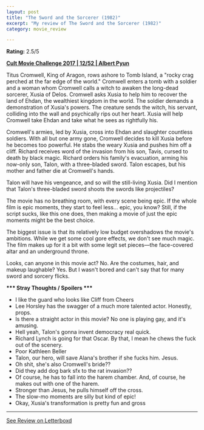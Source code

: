 ```yaml
---
layout: post
title: "The Sword and the Sorcerer (1982)"
excerpt: "My review of The Sword and the Sorcerer (1982)"
category: movie_review

---
```


**Rating:** 2.5/5

<b><a href="https://boxd.it/q7TYk/detail" rel="nofollow">Cult Movie Challenge 2017 | 12/52 | Albert Pyun</a></b>

Titus Cromwell, King of Aragon, rows ashore to Tomb Island, a "rocky crag perched at the far edge of the world." Cromwell enters a tomb with a soldier and a woman whom Cromwell calls a witch to awaken the long-dead sorcerer, Xusia of Delos. Cromwell asks Xusia to help him to recover the land of Ehdan, the wealthiest kingdom in the world. The soldier demands a demonstration of Xusia's powers. The creature sends the witch, his servant, colliding into the wall and psychically rips out her heart. Xusia will help Cromwell take Ehdan and take what he sees as rightfully his.

Cromwell's armies, led by Xusia, cross into Ehdan and slaughter countless soldiers. With all but one army gone, Cromwell decides to kill Xusia before he becomes too powerful. He stabs the weary Xusia and pushes him off a cliff. Richard receives word of the invasion from his son, Tavis, cursed to death by black magic. Richard orders his family's evacuation, arming his now-only son, Talon, with a three-bladed sword. Talon escapes, but his mother and father die at Cromwell's hands.

Talon will have his vengeance, and so will the still-living Xusia. Did I mention that Talon's three-bladed sword shoots the swords like projectiles?

The movie has no breathing room, with every scene being epic. If the whole film is epic moments, they start to feel less… epic, you know? Still, if the script sucks, like this one does, then making a movie of just the epic moments might be the best choice.

The biggest issue is that its relatively low budget overshadows the movie's ambitions. While we get some cool gore effects, we don't see much magic. The film makes up for it a bit with some legit set pieces—the face-covered altar and an underground throne.

Looks, can anyone in this movie act? No. Are the costumes, hair, and makeup laughable? Yes. But I wasn't bored and can't say that for many sword and sorcery flicks.


<b>*** Stray Thoughts / Spoilers ***</b>
* I like the guard who looks like Cliff from Cheers
* Lee Horsley has the swagger of a much more talented actor. Honestly, props.
* Is there a straight actor in this movie? No one is playing gay, and it's amusing.
* Hell yeah, Talon's gonna invent democracy real quick.
* Richard Lynch is going for that Oscar. By that, I mean he chews the fuck out of the scenery.
* Poor Kathleen Beller
* Talon, our hero, will save Alana's brother if she fucks him. Jesus.
* Oh shit, she's also Cromwell's bride??
* Did they add dog bark sfx to the rat invasion??
* Of course, he has to fall into the harem chamber. And, of course, he makes out with one of the harem.
* Stronger than Jesus, he pulls himself off the cross.
* The slow-mo moments are silly but kind of epic!
* Okay, Xusia's transformation is pretty fun and gross

<hr>

[See Review on Letterboxd](https://boxd.it/9c0RM3)
